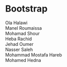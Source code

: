 # Bootstrap

Ola Halawi<br>
Manel Roumaissa <br>
Mohamad Shour <br>
Heba Rachid <br>
Jehad Oumer <br>
Nasser Saleh <br>
Mohammad Mostafa Hareb <br>
Mohamed Hedna <br>
